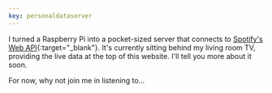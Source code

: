 ```yaml
---
key: personaldataserver
---
```


I turned a Raspberry Pi into a pocket-sized server that connects to [Spotify's Web API](https://developer.spotify.com/documentation/web-api/){:target="_blank"}. It's currently sitting behind my living room TV, providing the live data at the top of this website. I'll tell you more about it soon.

For now, why not join me in listening to<span id="spotify-data">..</span>.
